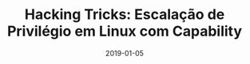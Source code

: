 ---
layout: post
title:  "Hacking Tricks: Escalação de Privilégio em Linux com Capability"
date:   2019-01-05
categories: hacking-tricks
tags: hacking-tricks privilege-escalation linux capability
lang: br
ref: linux-privilege-escalation-with-capability
has-asciinema: false
---